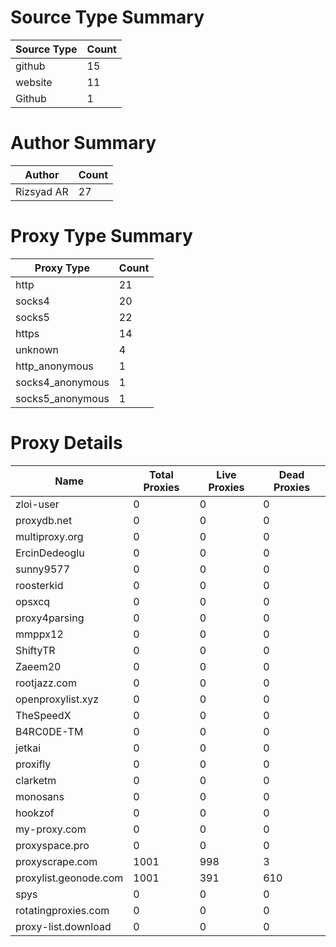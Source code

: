 # Source Type Summary

| Source Type | Count |
|-------------|-------|
| github | 15 |
| website | 11 |
| Github | 1 |


# Author Summary

| Author | Count |
|--------|-------|
| Rizsyad AR | 27 |


# Proxy Type Summary

| Proxy Type | Count |
|------------|-------|
| http | 21 |
| socks4 | 20 |
| socks5 | 22 |
| https | 14 |
| unknown | 4 |
| http_anonymous | 1 |
| socks4_anonymous | 1 |
| socks5_anonymous | 1 |


# Proxy Details

| Name | Total Proxies | Live Proxies | Dead Proxies |
|------|---------------|--------------|---------------|
| zloi-user | 0 | 0 | 0 |
| proxydb.net | 0 | 0 | 0 |
| multiproxy.org | 0 | 0 | 0 |
| ErcinDedeoglu | 0 | 0 | 0 |
| sunny9577 | 0 | 0 | 0 |
| roosterkid | 0 | 0 | 0 |
| opsxcq | 0 | 0 | 0 |
| proxy4parsing | 0 | 0 | 0 |
| mmppx12 | 0 | 0 | 0 |
| ShiftyTR | 0 | 0 | 0 |
| Zaeem20 | 0 | 0 | 0 |
| rootjazz.com | 0 | 0 | 0 |
| openproxylist.xyz | 0 | 0 | 0 |
| TheSpeedX | 0 | 0 | 0 |
| B4RC0DE-TM | 0 | 0 | 0 |
| jetkai | 0 | 0 | 0 |
| proxifly | 0 | 0 | 0 |
| clarketm | 0 | 0 | 0 |
| monosans | 0 | 0 | 0 |
| hookzof | 0 | 0 | 0 |
| my-proxy.com | 0 | 0 | 0 |
| proxyspace.pro | 0 | 0 | 0 |
| proxyscrape.com | 1001 | 998 | 3 |
| proxylist.geonode.com | 1001 | 391 | 610 |
| spys | 0 | 0 | 0 |
| rotatingproxies.com | 0 | 0 | 0 |
| proxy-list.download | 0 | 0 | 0 |
